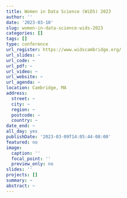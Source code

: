 ```yaml
---
title: Women in Data Science (WiDS) 2023
author: ''
date: '2023-03-10'
slug: women-in-data-science-wids-2023
categories: []
tags: []
type: conference
url_register: https://www.widscambridge.org/
url_slides: ~
url_code: ~
url_pdf: ~
url_video: ~
url_website: ~
url_agenda: ~
location: Cambridge, MA 
address:
  street: ~
  city: ~
  region: ~
  postcode: ~
  country: ~
date_end: ~
all_day: yes
publishDate: '2023-03-09T14:05:44-08:00'
featured: no
image:
  caption: ''
  focal_point: ''
  preview_only: no
slides: ''
projects: []
summary: ~
abstract: ~
---
```


<!--more-->
